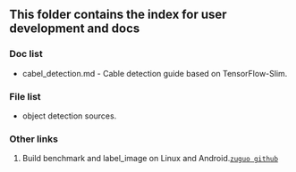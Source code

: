 ## This folder contains the index for user development and docs

### Doc list
* cabel_detection.md - Cable detection guide based on TensorFlow-Slim.

### File list
* object detection sources.

### Other links
1. Build benchmark and label_image on Linux and Android.[`zuguo github`](https://github.com/yuzuguo/tensorflow/tree/master/tensorflow/contrib/pi_examples/input_image)
